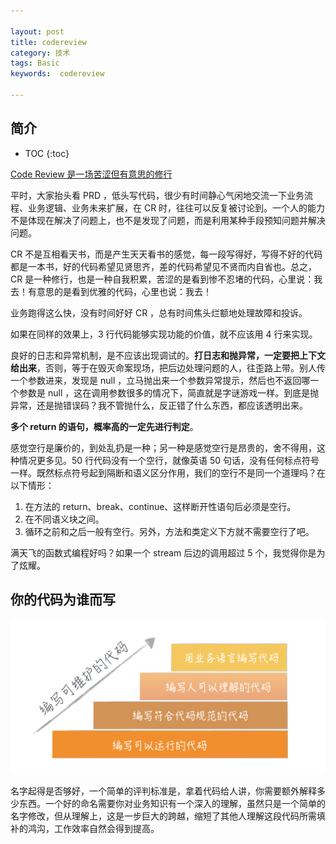 ```yaml
---

layout: post
title: codereview
category: 技术
tags: Basic
keywords:  codereview

---
```


## 简介

* TOC
{:toc}

[Code Review 是一场苦涩但有意思的修行](https://mp.weixin.qq.com/s/wz0M3eLkIf9c54zjnPXrsA)

平时，大家抬头看 PRD ，低头写代码，很少有时间静心气闲地交流一下业务流程、业务逻辑、业务未来扩展，在 CR 时，往往可以反复被讨论到。一个人的能力不是体现在解决了问题上，也不是发现了问题，而是利用某种手段预知问题并解决问题。

CR 不是互相看天书，而是产生天天看书的感觉，每一段写得好，写得不好的代码都是一本书，好的代码希望见贤思齐，差的代码希望见不贤而内自省也。总之， CR 是一种修行，也是一种自我积累，苦涩的是看到惨不忍堵的代码，心里说：我去！有意思的是看到优雅的代码，心里也说：我去！


业务跑得这么快，没有时间好好 CR ，总有时间焦头烂额地处理故障和投诉。

如果在同样的效果上，3 行代码能够实现功能的价值，就不应该用 4 行来实现。

良好的日志和异常机制，是不应该出现调试的。**打日志和抛异常，一定要把上下文给出来**，否则，等于在毁灭命案现场，把后边处理问题的人，往歪路上带。别人传一个参数进来，发现是 null ，立马抛出来一个参数异常提示，然后也不返回哪一个参数是 null ，这在调用参数很多的情况下，简直就是字谜游戏一样。到底是抛异常，还是抛错误码？我不管抛什么，反正错了什么东西，都应该透明出来。

**多个 return 的语句，概率高的一定先进行判定**。

感觉空行是廉价的，到处乱扔是一种；另一种是感觉空行是昂贵的，舍不得用，这种情况更多见。50 行代码没有一个空行，就像英语 50 句话，没有任何标点符号一样。既然标点符号起到隔断和语义区分作用，我们的空行不是同一个道理吗？在以下情形：
1. 在方法的 return、break、continue、这样断开性语句后必须是空行。
2. 在不同语义块之间。
3. 循环之前和之后一般有空行。另外，方法和类定义下方就不需要空行了吧。

满天飞的函数式编程好吗？如果一个 stream 后边的调用超过 5 个，我觉得你是为了炫耀。

## 你的代码为谁而写

![](/public/upload/basic/write_code_for_who.png)

名字起得是否够好，一个简单的评判标准是，拿着代码给人讲，你需要额外解释多少东西。一个好的命名需要你对业务知识有一个深入的理解，虽然只是一个简单的名字修改，但从理解上，这是一步巨大的跨越，缩短了其他人理解这段代码所需填补的鸿沟，工作效率自然会得到提高。